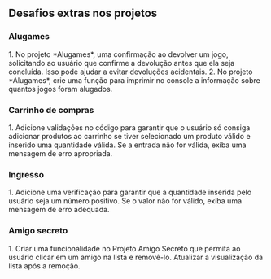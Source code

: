 
<h2>Desafios extras nos projetos</h2>
<h3>Alugames</h3>
    1. No projeto *Alugames*, uma confirmação ao devolver um jogo, solicitando ao usuário que confirme a devolução antes que ela seja concluída. Isso pode ajudar a evitar devoluções acidentais.
    2. No projeto *Alugames*, crie uma função para imprimir no console a informação sobre quantos jogos foram alugados.
<h3>Carrinho de compras</h3>
    1. Adicione validações no código para garantir que o usuário só consiga adicionar produtos ao carrinho se tiver selecionado um produto válido e inserido uma quantidade válida. Se a entrada não for válida, exiba uma mensagem de erro apropriada.
<h3>Ingresso</h3>
    1. Adicione uma verificação para garantir que a quantidade inserida pelo usuário seja um número positivo. Se o valor não for válido, exiba uma mensagem de erro adequada.
<h3>Amigo secreto</h3>
    1. Criar uma funcionalidade no Projeto Amigo Secreto que permita ao usuário clicar em um amigo na lista e removê-lo. Atualizar a visualização da lista após a remoção.
